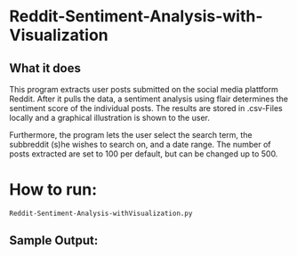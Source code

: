 # Reddit-Sentiment-Analysis-with-Visualization

## What it does

This program extracts user posts submitted on the social media plattform Reddit. After it pulls the data, a sentiment analysis using flair 
determines the sentiment score of the individual posts. The results are stored in .csv-Files locally and a graphical illustration is shown to the user. 

Furthermore, the program lets the user select the search term, the subbreddit (s)he wishes to search on, and a date range. 
The number of posts extracted are set to 100 per default, but can be changed up to 500. 

# How to run:

```
Reddit-Sentiment-Analysis-withVisualization.py
```

## Sample Output:

